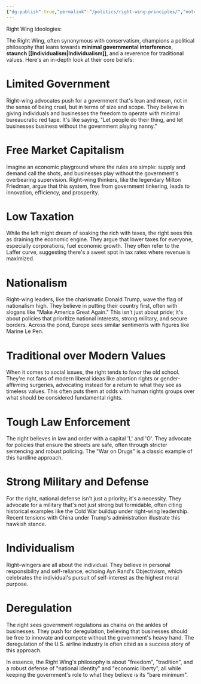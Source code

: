```yaml
---
{"dg-publish":true,"permalink":"/politics/right-wing-principles/","noteIcon":""}
---
```


Right Wing Ideologies:

The Right Wing, often synonymous with conservatism, champions a political philosophy that leans towards **minimal governmental interference**, **staunch [[Individualism\|Individualism]]**, and a reverence for traditional values. Here's an in-depth look at their core beliefs:

  

# Limited Government

Right-wing advocates push for a government that's lean and mean, not in the sense of being cruel, but in terms of size and scope. They believe in giving individuals and businesses the freedom to operate with minimal bureaucratic red tape. It's like saying, "Let people do their thing, and let businesses business without the government playing nanny."

  

# Free Market Capitalism

Imagine an economic playground where the rules are simple: supply and demand call the shots, and businesses play without the government's overbearing supervision. Right-wing thinkers, like the legendary Milton Friedman, argue that this system, free from government tinkering, leads to innovation, efficiency, and prosperity.

  

# Low Taxation

While the left might dream of soaking the rich with taxes, the right sees this as draining the economic engine. They argue that lower taxes for everyone, especially corporations, fuel economic growth. They often refer to the Laffer curve, suggesting there's a sweet spot in tax rates where revenue is maximized.

  

#  Nationalism

Right-wing leaders, like the charismatic Donald Trump, wave the flag of nationalism high. They believe in putting their country first, often with slogans like "Make America Great Again." This isn't just about pride; it's about policies that prioritize national interests, strong military, and secure borders. Across the pond, Europe sees similar sentiments with figures like Marine Le Pen.

  

#  Traditional over Modern Values

When it comes to social issues, the right tends to favor the old school. They're not fans of modern liberal ideas like abortion rights or gender-affirming surgeries, advocating instead for a return to what they see as timeless values. This often puts them at odds with human rights groups over what should be considered fundamental rights.

  

# Tough Law Enforcement

The right believes in law and order with a capital 'L' and 'O'. They advocate for policies that ensure the streets are safe, often through stricter sentencing and robust policing. The "War on Drugs" is a classic example of this hardline approach.

  

# Strong Military and Defense

For the right, national defense isn't just a priority; it's a necessity. They advocate for a military that's not just strong but formidable, often citing historical examples like the Cold War buildup under right-wing leadership. Recent tensions with China under Trump's administration illustrate this hawkish stance.

  

# Individualism

Right-wingers are all about the individual. They believe in personal responsibility and self-reliance, echoing Ayn Rand's Objectivism, which celebrates the individual's pursuit of self-interest as the highest moral purpose.

  

# Deregulation

The right sees government regulations as chains on the ankles of businesses. They push for deregulation, believing that businesses should be free to innovate and compete without the government's heavy hand. The deregulation of the U.S. airline industry is often cited as a success story of this approach.

  

In essence, the Right Wing's philosophy is about "freedom", "tradition", and a robust defense of "national identity" and "economic liberty", all while keeping the government's role to what they believe is its "bare minimum".

